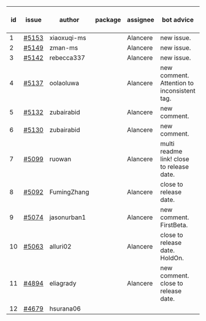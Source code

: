 | id | issue | author | package | assignee | bot advice | created date of issue | target release date | date from target |
| ------ | ------ | ------ | ------ | ------ | ------ | ------ | ------ | :-----: |
| 1 | [#5153](https://github.com/Azure/sdk-release-request/issues/5153) | xiaoxuqi-ms |  | Alancere | new issue. | 04-24 | 05-24 |  |
| 2 | [#5149](https://github.com/Azure/sdk-release-request/issues/5149) | zman-ms |  | Alancere | new issue. | 04-24 | 05-24 |  |
| 3 | [#5142](https://github.com/Azure/sdk-release-request/issues/5142) | rebecca337 |  | Alancere | new issue. | 04-23 | 05-24 |  |
| 4 | [#5137](https://github.com/Azure/sdk-release-request/issues/5137) | oolaoluwa |  | Alancere | new comment. Attention to inconsistent tag. | 04-16 | 05-24 |  |
| 5 | [#5132](https://github.com/Azure/sdk-release-request/issues/5132) | zubairabid |  | Alancere | new comment. | 04-12 | 05-24 |  |
| 6 | [#5130](https://github.com/Azure/sdk-release-request/issues/5130) | zubairabid |  | Alancere | new comment. | 04-12 | 05-24 |  |
| 7 | [#5099](https://github.com/Azure/sdk-release-request/issues/5099) | ruowan |  | Alancere | multi readme link! close to release date. | 04-01 | 04-26 | 1 |
| 8 | [#5092](https://github.com/Azure/sdk-release-request/issues/5092) | FumingZhang |  | Alancere | close to release date. | 03-27 | 04-26 | 1 |
| 9 | [#5074](https://github.com/Azure/sdk-release-request/issues/5074) | jasonurban1 |  | Alancere | new comment. FirstBeta. | 03-22 | 05-24 |  |
| 10 | [#5063](https://github.com/Azure/sdk-release-request/issues/5063) | alluri02 |  | Alancere | close to release date. HoldOn. | 03-20 | 04-26 | 1 |
| 11 | [#4894](https://github.com/Azure/sdk-release-request/issues/4894) | eliagrady |  | Alancere | new comment. close to release date. | 01-18 | 04-26 | 1 |
| 12 | [#4679](https://github.com/Azure/sdk-release-request/issues/4679) | hsurana06 |  |  |  | 10-23 |  | 0 |
